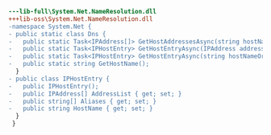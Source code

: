 ﻿```diff
---lib-full\System.Net.NameResolution.dll
+++lib-oss\System.Net.NameResolution.dll
-namespace System.Net {
- public static class Dns {
-   public static Task<IPAddress[]> GetHostAddressesAsync(string hostNameOrAddress);
-   public static Task<IPHostEntry> GetHostEntryAsync(IPAddress address);
-   public static Task<IPHostEntry> GetHostEntryAsync(string hostNameOrAddress);
-   public static string GetHostName();
  }
- public class IPHostEntry {
-   public IPHostEntry();
-   public IPAddress[] AddressList { get; set; }
-   public string[] Aliases { get; set; }
-   public string HostName { get; set; }
  }
 }
```
